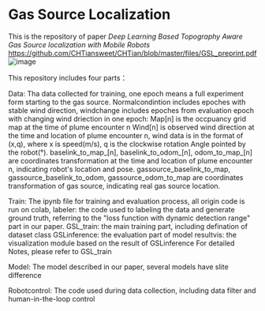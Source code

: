 Gas Source Localization
=====
This is the repository of paper _Deep Learning Based Topography Aware Gas Source localization with Mobile Robots_
https://github.com/CHTiansweet/CHTian/blob/master/files/GSL_preprint.pdf
![image](https://github.com/CHTiansweet/Topography-aware-Gas-Source-Localization/blob/main/overallperformance.png)

This repository includes four parts：


Data: Tha data collected for training, one epoch means a full experiment form starting to the gas source. Normalcondintion includes epoches with stable wind direction, windchange includes epoches from evaluation epoch with changing wind driection in one epoch:
    Map[n] is the occpuancy grid map at the time of plume encounter n
    Wind[n] is observed wind direction at the time and location of plume encounter n, wind data is in the format of (x,q), where x is speed(m/s), q is the clockwise rotation Angle pointed by the robot(°).
    baselink_to_map_[n], baselink_to_odom_[n], odom_to_map_[n] are coordinates transformation at the time and location of plume encounter n, indicating robot's location and pose.
    gassource_baselink_to_map, gassource_baselink_to_odom, gassource_odom_to_map are coordinates transformation of gas source, indicating real gas source location.
      


Train: The ipynb file for training and evaluation process, all origin code is run on colab, 
      labeler: the code used to labeling the data and generate ground truth, referring to the "loss function with dynamic detection range" part in our paper.
      GSL_train: the main training part, including defination of dataset class
      GSLinference: the evaluation part of model
      resultvis: the visualization module based on the result of GSLinference
      For detailed Notes, please refer to GSL_train 

Model: The model described in our paper, several models have slite difference

Robotcontrol: The code used during data collection, including data filter and human-in-the-loop control
